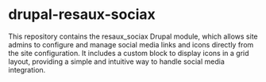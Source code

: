 # drupal-resaux-sociax
This repository contains the resaux_sociax Drupal module, which allows site admins to configure and manage social media links and icons directly from the site configuration. It includes a custom block to display icons in a grid layout, providing a simple and intuitive way to handle social media integration.
